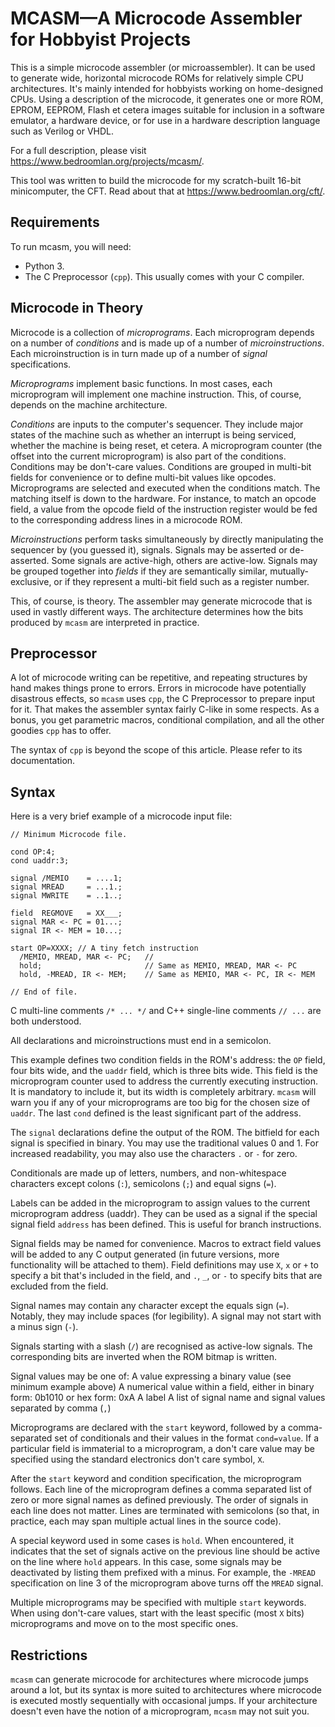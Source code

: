 # MCASM—A Microcode Assembler for Hobbyist Projects

This is a simple microcode assembler (or microassembler). It can be used to
generate wide, horizontal microcode ROMs for relatively simple CPU
architectures. It's mainly intended for hobbyists working on home-designed
CPUs. Using a description of the microcode, it generates one or more ROM,
EPROM, EEPROM, Flash et cetera images suitable for inclusion in a software
emulator, a hardware device, or for use in a hardware description language such
as Verilog or VHDL.

For a full description, please visit https://www.bedroomlan.org/projects/mcasm/.
 
This tool was written to build the microcode for my scratch-built 16-bit
minicomputer, the CFT. Read about that at https://www.bedroomlan.org/cft/.

## Requirements

To run mcasm, you will need:

* Python 3.
* The C Preprocessor (`cpp`). This usually comes with your C compiler.

## Microcode in Theory

Microcode is a collection of *microprograms*. Each microprogram depends on a
number of *conditions* and is made up of a number of *microinstructions*. Each
microinstruction is in turn made up of a number of *signal* specifications.

*Microprograms* implement basic functions. In most cases, each microprogram
will implement one machine instruction. This, of course, depends on the machine
architecture.

*Conditions* are inputs to the computer's sequencer. They include major states
of the machine such as whether an interrupt is being serviced, whether the
machine is being reset, et cetera. A microprogram counter (the offset into the
current microprogram) is also part of the conditions. Conditions may be
don't-care values. Conditions are grouped in multi-bit fields for convenience
or to define multi-bit values like opcodes. Microprograms are selected and
executed when the conditions match. The matching itself is down to the
hardware. For instance, to match an opcode field, a value from the opcode field
of the instruction register would be fed to the corresponding address lines in
a microcode ROM.

*Microinstructions* perform tasks simultaneously by directly manipulating the
sequencer by (you guessed it), signals. Signals may be asserted or
de-asserted. Some signals are active-high, others are active-low. Signals may
be grouped together into *fields* if they are semantically similar,
mutually-exclusive, or if they represent a multi-bit field such as a register
number.

This, of course, is theory. The assembler may generate microcode that is used
in vastly different ways. The architecture determines how the bits produced by
`mcasm` are interpreted in practice.

## Preprocessor

A lot of microcode writing can be repetitive, and repeating structures by hand
makes things prone to errors. Errors in microcode have potentially disastrous
effects, so `mcasm` uses `cpp`, the C Preprocessor to prepare input for
it. That makes the assembler syntax fairly C-like in some respects. As a bonus,
you get parametric macros, conditional compilation, and all the other goodies
`cpp` has to offer.

The syntax of `cpp` is beyond the scope of this article. Please refer to its
documentation.

## Syntax

Here is a very brief example of a microcode input file:

```
// Minimum Microcode file.

cond OP:4;
cond uaddr:3;

signal /MEMIO    = ....1;
signal MREAD     = ...1.;
signal MWRITE    = ..1..;

field  REGMOVE   = XX___;
signal MAR <- PC = 01...;
signal IR <- MEM = 10...;

start OP=XXXX; // A tiny fetch instruction
  /MEMIO, MREAD, MAR <- PC;   // 
  hold;                       // Same as MEMIO, MREAD, MAR <- PC
  hold, -MREAD, IR <- MEM;    // Same as MEMIO, MAR <- PC, IR <- MEM

// End of file.
```

C multi-line comments `/* ... */` and C++ single-line comments `// ...` are
both understood.

All declarations and microinstructions must end in a semicolon.

This example defines two condition fields in the ROM's address: the `OP` field,
four bits wide, and the `uaddr` field, which is three bits wide. This field is
the microprogram counter used to address the currently executing
instruction. It is mandatory to include it, but its width is completely
arbitrary. `mcasm` will warn you if any of your microprograms are too big for
the chosen size of `uaddr`. The last `cond` defined is the least significant
part of the address.

The `signal` declarations define the output of the ROM. The bitfield for each
signal is specified in binary. You may use the traditional values 0 and 1. For
increased readability, you may also use the characters `.` or `-` for zero.

Conditionals are made up of letters, numbers, and non-whitespace characters
except colons (`:`), semicolons (`;`) and equal signs (`=`).

Labels can be added in the microprogram to assign values to the current 
microprogram address (uaddr). They can be used as a signal if the special 
signal field `address` has been defined. This is useful for branch instructions.  

Signal fields may be named for convenience. Macros to extract field values will
be added to any C output generated (in future versions, more functionality will
be attached to them). Field definitions may use `X`, `x` or `+` to specify a
bit that's included in the field, and `.`, `_`, or `-` to specify bits that are
excluded from the field.

Signal names may contain any character except the equals sign (`=`). Notably,
they may include spaces (for legibility). A signal may not start with a minus
sign (`-`).

Signals starting with a slash (`/`) are recognised as active-low signals. The
corresponding bits are inverted when the ROM bitmap is written.

Signal values may be one of:
A value expressing a binary value (see minimum example above)
A numerical value within a field, either in binary form: 0b1010 or hex form: 0xA
A label
A list of signal name and signal values separated by comma (`,`) 

Microprograms are declared with the `start` keyword, followed by a
comma-separated set of conditionals and their values in the format
`cond=value`. If a particular field is immaterial to a microprogram, a don't
care value may be specified using the standard electronics don't care symbol,
`X`.

After the `start` keyword and condition specification, the microprogram
follows. Each line of the microprogram defines a comma separated list of zero
or more signal names as defined previously. The order of signals in each line
does not matter. Lines are terminated with semicolons (so that, in practice,
each may span multiple actual lines in the source code).

A special keyword used in some cases is `hold`. When encountered, it indicates
that the set of signals active on the previous line should be active on the
line where `hold` appears. In this case, some signals may be deactivated by
listing them prefixed with a minus. For example, the `-MREAD` specification on
line 3 of the microprogram above turns off the `MREAD` signal.

Multiple microprograms may be specified with multiple `start` keywords. When
using don't-care values, start with the least specific (most `X` bits)
microprograms and move on to the most specific ones.

## Restrictions

`mcasm` can generate microcode for architectures where microcode jumps around a
lot, but its syntax is more suited to architectures where microcode is executed
mostly sequentially with occasional jumps. If your architecture doesn't even
have the notion of a microprogram, `mcasm` may not suit you.
